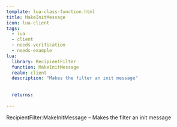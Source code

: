 ```yaml
---
template: lua-class-function.html
title: MakeInitMessage
icon: lua-client
tags:
  - lua
  - client
  - needs-verification
  - needs-example
lua:
  library: RecipientFilter
  function: MakeInitMessage
  realm: client
  description: "Makes the filter an init message"
  
  
  returns:
    
---
```


<div class="lua__search__keywords">
RecipientFilter:MakeInitMessage &#x2013; Makes the filter an init message
</div>
